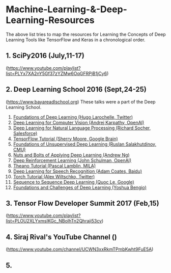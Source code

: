 # Machine-Learning-&-Deep-Learning-Resources
The above list tries to map the resources for Learning the Concepts of Deep Learning Tools like TensorFlow and Keras in a chronological order.

## 1. SciPy2016 (July,11-17)
(https://www.youtube.com/playlist?list=PLYx7XA2nY5Gf37zYZMw6OqGFRPjB1jCy6)

## 2. Deep Learning School 2016 (Sept,24-25)
(https://www.bayareadlschool.org)
These talks were a part of the Deep Learning School.

1. [Foundations of Deep Learning (Hugo Larochelle, Twitter)](https://youtu.be/zij_FTbJHsk)
2. [Deep Learning for Computer Vision (Andrej Karpathy, OpenAI)](https://youtu.be/u6aEYuemt0M)
3. [Deep Learning for Natural Language Processing (Richard Socher, Salesforce)](https://youtu.be/oGk1v1jQITw)
4. [TensorFlow Tutorial (Sherry Moore, Google Brain)](https://youtu.be/Ejec3ID_h0w)
5. [Foundations of Unsupervised Deep Learning (Ruslan Salakhutdinov, CMU)](https://youtu.be/rK6bchqeaN8)
6. [Nuts and Bolts of Applying Deep Learning (Andrew Ng)](https://youtu.be/F1ka6a13S9I)
7. [Deep Reinforcement Learning (John Schulman, OpenAI)](https://youtu.be/PtAIh9KSnjo)
8. [Theano Tutorial (Pascal Lamblin, MILA)](https://youtu.be/OU8I1oJ9HhI)
9. [Deep Learning for Speech Recognition (Adam Coates, Baidu)](https://youtu.be/g-sndkf7mCs)
10. [Torch Tutorial (Alex Wiltschko, Twitter)](https://youtu.be/L1sHcj3qDNc)
11. [Sequence to Sequence Deep Learning (Quoc Le, Google)](https://youtu.be/G5RY_SUJih4)
12. [Foundations and Challenges of Deep Learning (Yoshua Bengio)](https://youtu.be/11rsu_WwZTc)

## 3. Tensor Flow Developer Summit 2017 (Feb,15)
(https://www.youtube.com/playlist?list=PLOU2XLYxmsIKGc_NBoIhTn2Qhraji53cv)

## 4. Siraj Rival's YouTube Channel ()
(https://www.youtube.com/channel/UCWN3xxRkmTPmbKwht9FuE5A)

## 5. 
